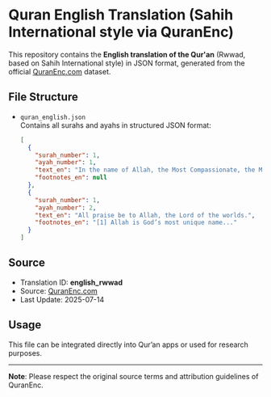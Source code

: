 # Quran English Translation (Sahih International style via QuranEnc)

This repository contains the **English translation of the Qur'an** (Rwwad, based on Sahih International style) in JSON format, generated from the official [QuranEnc.com](https://quranenc.com) dataset.

## File Structure

- `quran_english.json`  
  Contains all surahs and ayahs in structured JSON format:
  ```json
  [
    {
      "surah_number": 1,
      "ayah_number": 1,
      "text_en": "In the name of Allah, the Most Compassionate, the Most Merciful.",
      "footnotes_en": null
    },
    {
      "surah_number": 1,
      "ayah_number": 2,
      "text_en": "All praise be to Allah, the Lord of the worlds.",
      "footnotes_en": "[1] Allah is God’s most unique name..."
    }
  ]
  ```

## Source
- Translation ID: **english_rwwad**
- Source: [QuranEnc.com](https://quranenc.com/en/browse/english_rwwad)
- Last Update: 2025-07-14

## Usage
This file can be integrated directly into Qur’an apps or used for research purposes.

---
**Note**: Please respect the original source terms and attribution guidelines of QuranEnc.
